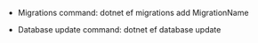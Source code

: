 - Migrations command:
dotnet ef migrations add MigrationName

- Database update command:
dotnet ef database update
